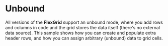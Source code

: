Unbound
=======

All versions of the **FlexGrid** support an unbound mode, where you add rows and columns in code and the grid stores the data itself (there's no external data source). This sample shows how you can create and populate extra header rows, and how you can assign arbitrary (unbound) data to grid cells.